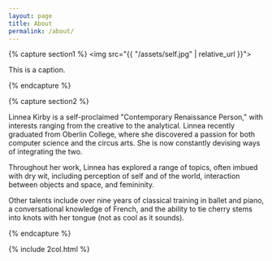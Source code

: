 ```yaml
---
layout: page
title: About
permalink: /about/
---
```


{% capture section1 %}
<img src="{{ "/assets/self.jpg" | relative_url }}">
<p>This is a caption.</p>
{% endcapture %}

{% capture section2 %}
<p>Linnea Kirby is a self-proclaimed "Contemporary Renaissance Person," with interests ranging from the creative to the analytical. Linnea recently graduated from Oberlin College, where she discovered a passion for both computer science and the circus arts. She is now constantly devising ways of integrating the two.</p>

<p>Throughout her work, Linnea has explored a range of topics, often imbued with dry wit, including perception of self and of the world, interaction between objects and space, and femininity.</p>

<p>Other talents include over nine years of classical training in ballet and piano, a conversational knowledge of French, and the ability to tie cherry stems into knots with her tongue (not as cool as it sounds).</p>
{% endcapture %}

{% include 2col.html %}
